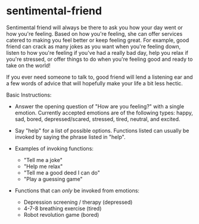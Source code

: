 # sentimental-friend

Sentimental friend will always be there to ask you how your day went or how you're feeling. Based on how you're feeling, she can offer services catered to making you feel better or keep feeling great. For example, good friend can crack as many jokes as you want when you're feeling down, listen to how you're feeling if you've had a really bad day, help you relax if you're stressed, or offer things to do when you're feeling good and ready to take on the world! 

If you ever need someone to talk to, good friend will lend a listening ear and a few words of advice that will hopefully make your life a bit less hectic.

Basic Instructions:
* Answer the opening question of "How are you feeling?" with a single emotion. Currently accepted emotions are of the following types: happy, sad, bored, depressed/scared, stressed, tired, neutral, and excited.
* Say "help" for a list of possible options. Functions listed can usually be invoked by saying the phrase listed in "help".
* Examples of invoking functions: 
  * "Tell me a joke"
  * "Help me relax"
  * "Tell me a good deed I can do"
  * "Play a guessing game" 
  
* Functions that can *only* be invoked from emotions: 
  * Depression screening / therapy (depressed)
  * 4-7-8 breathing exercise (tired)
  * Robot revolution game (bored) 
